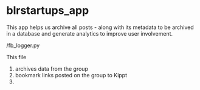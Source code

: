 blrstartups_app
===============

This app helps us archive all posts - along with its metadata to be archived in a database and generate analytics to improve user involvement.

/fb_logger.py

This file
1) archives data from the group
2) bookmark links posted on the group to Kippt
3) 



